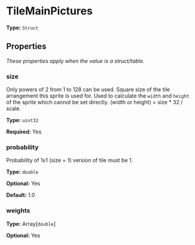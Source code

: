 # TileMainPictures

**Type:** `Struct`

## Properties

*These properties apply when the value is a struct/table.*

### size

Only powers of 2 from 1 to 128 can be used. Square size of the tile arrangement this sprite is used for. Used to calculate the `width` and `height` of the sprite which cannot be set directly. (width or height) = size * 32 / scale.

**Type:** `uint32`

**Required:** Yes

### probability

Probability of 1x1 (size = 1) version of tile must be 1.

**Type:** `double`

**Optional:** Yes

**Default:** 1.0

### weights

**Type:** Array[`double`]

**Optional:** Yes


